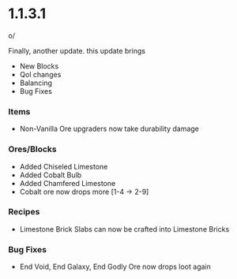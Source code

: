 # 1.1.3.1

o/&#x20;

Finally, another update. this update brings

* New Blocks
* Qol changes
* Balancing
* Bug Fixes

### **Items**

* Non-Vanilla Ore upgraders now take durability damage

### **Ores/Blocks**

* Added Chiseled Limestone
* Added Cobalt Bulb
* Added Chamfered Limestone
* Cobalt ore now drops more \[1-4 -> 2-9]

### **Recipes**

* Limestone Brick Slabs can now be crafted into Limestone Bricks

### **Bug Fixes**

* End Void, End Galaxy, End Godly Ore now drops loot again
